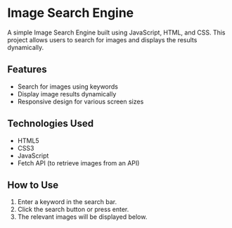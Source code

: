 # Image Search Engine

A simple Image Search Engine built using JavaScript, HTML, and CSS. This project allows users to search for images and displays the results dynamically.

## Features

- Search for images using keywords
- Display image results dynamically
- Responsive design for various screen sizes

## Technologies Used

- HTML5
- CSS3
- JavaScript
- Fetch API (to retrieve images from an API)

## How to Use

1. Enter a keyword in the search bar.
2. Click the search button or press enter.
3. The relevant images will be displayed below.

